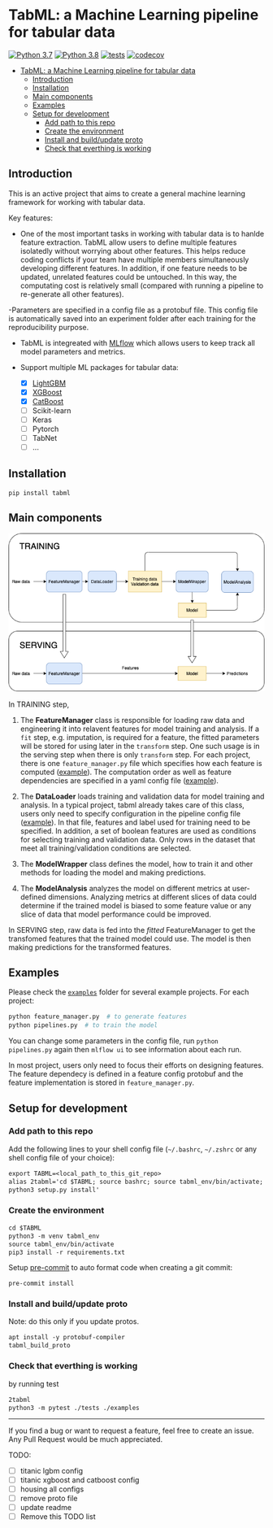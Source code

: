 # TabML: a Machine Learning pipeline for tabular data

[![Python 3.7](https://img.shields.io/badge/python-3.7-blue.svg)](https://www.python.org/downloads/release/python-370/)
[![Python 3.8](https://img.shields.io/badge/python-3.8-blue.svg)](https://www.python.org/downloads/release/python-380/)
[![tests](https://github.com/tiepvupsu/tabml/actions/workflows/python-package.yml/badge.svg)](https://github.com/tiepvupsu/tabml/actions/workflows/python-package.yml)
[![codecov](https://codecov.io/gh/tiepvupsu/tabml/branch/master/graph/badge.svg?token=4JLG0YYUZU)](https://codecov.io/gh/tiepvupsu/tabml)

- [TabML: a Machine Learning pipeline for tabular data](#tabml-a-machine-learning-pipeline-for-tabular-data)
  - [Introduction](#introduction)
  - [Installation](#installation)
  - [Main components](#main-components)
  - [Examples](#examples)
  - [Setup for development](#setup-for-development)
    - [Add path to this repo](#add-path-to-this-repo)
    - [Create the environment](#create-the-environment)
    - [Install and build/update proto](#install-and-buildupdate-proto)
    - [Check that everthing is working](#check-that-everthing-is-working)

## Introduction

This is an active project that aims to create a general machine learning framework for working with tabular data.

Key features:

- One of the most important tasks in working with tabular data is to hanlde feature extraction. TabML allow users to define multiple features isolatedly without worrying about other features. This helps reduce coding conflicts if your team have multiple members simultaneously developing different features. In addition, if one feature needs to be updated, unrelated features could be untouched. In this way, the computating cost is relatively small (compared with running a pipeline to re-generate all other features).

-Parameters are specified in a config file as a protobuf file. This config file is automatically saved into an experiment folder after each training for the reproducibility purpose.

- TabML is integreated with [MLflow](https://mlflow.org/) which allows users to keep track all model parameters and metrics.

- Support multiple ML packages for tabular data:
  - [x] [LightGBM](https://lightgbm.readthedocs.io/en/latest/)
  - [x] [XGBoost](https://xgboost.readthedocs.io/en/latest/)
  - [x] [CatBoost](https://catboost.ai/)
  - [ ] Scikit-learn
  - [ ] Keras
  - [ ] Pytorch
  - [ ] TabNet
  - [ ] ...

## Installation

```shell
pip install tabml
```

## Main components

![components](flow.png)

In TRAINING step,

1. The **FeatureManager** class is responsible for loading raw data and engineering it into relavent features for model training and analysis. If a `fit` step, e.g. imputation, is required for a feature, the fitted parameters will be stored for using later in the `transform` step. One such usage is in the serving step when there is only `transform` step. For each project, there is one `feature_manager.py` file which specifies how each feature is computed ([example](https://github.com/tiepvupsu/tabml/blob/master/examples/titanic/feature_manager.py)). The computation order as well as feature dependencies are specified in a yaml config file ([example](https://github.com/tiepvupsu/tabml/blob/master/examples/titanic/configs/feature_config.yaml)).

2. The **DataLoader** loads training and validation data for model training and analysis. In a typical project, tabml already takes care of this class, users only need to specify configuration in the pipeline config file ([example](https://github.com/tiepvupsu/tabml/blob/95da6aa7f8947329487ff70f189ce213469ebbf1/examples/titanic/configs/lgbm_config.pb#L2-L19)). In that file, features and label used for training need to be specified. In addition, a set of boolean features are used as conditions for selecting training and validation data. Only rows in the dataset that meet all training/validation conditions are selected.

3. The **ModelWrapper** class defines the model, how to train it and other methods for loading the model and making predictions.

4. The **ModelAnalysis** analyzes the model on different metrics at user-defined dimensions. Analyzing metrics at different slices of data could determine if the trained model is biased to some feature value or any slice of data that model performance could be improved.

In SERVING step, raw data is fed into the *fitted* FeatureManager to get the transfomed features that the trained model could use. The model is then making predictions for the transformed features.

## Examples

Please check the [`examples`](https://github.com/tiepvupsu/tabml/tree/master/examples) folder for several example projects. For each project:

```bash
python feature_manager.py  # to generate features
python pipelines.py  # to train the model
```

You can change some parameters in the config file, run `python pipelines.py` again then `mlflow ui` to see information about each run.

In most project, users only need to focus their efforts on designing features. The feature dependecy is defined in a feature config protobuf and the feature implementation is stored in `feature_manager.py`.

## Setup for development

### Add path to this repo

Add the following lines to your shell config file (`~/.bashrc`, `~/.zshrc` or any shell config file of
your choice):

```shell
export TABML=<local_path_to_this_git_repo>
alias 2tabml='cd $TABML; source bashrc; source tabml_env/bin/activate; python3 setup.py install'
```

### Create the environment

```shell
cd $TABML
python3 -m venv tabml_env
source tabml_env/bin/activate
pip3 install -r requirements.txt
```

Setup [pre-commit](https://pre-commit.com/) to auto format code when creating a git
commit:

```shell
pre-commit install
```

### Install and build/update proto

Note: do this only if you update protos.

```shell
apt install -y protobuf-compiler
tabml_build_proto
```

### Check that everthing is working

by running test

```shell
2tabml
python3 -m pytest ./tests ./examples
```

---

If you find a bug or want to request a feature, feel free to create an issue. Any Pull Request would be much appreciated.

TODO:

- [ ] titanic lgbm config
- [ ] titanic xgboost and catboost config
- [ ] housing all configs
- [ ] remove proto file
- [ ] update readme
- [ ] Remove this TODO list
